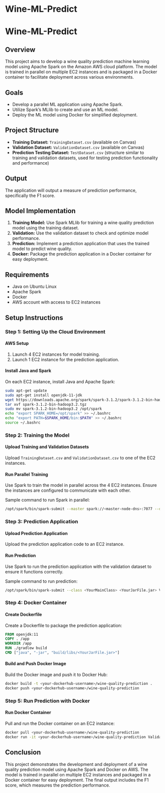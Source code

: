 # Wine-ML-Predict

# Wine-ML-Predict

## Overview
This project aims to develop a wine quality prediction machine learning model using Apache Spark on the Amazon AWS cloud platform. The model is trained in parallel on multiple EC2 instances and is packaged in a Docker container to facilitate deployment across various environments.

## Goals
- Develop a parallel ML application using Apache Spark.
- Utilize Spark’s MLlib to create and use an ML model.
- Deploy the ML model using Docker for simplified deployment.

## Project Structure
- **Training Dataset:** `TrainingDataset.csv` (available on Canvas)
- **Validation Dataset:** `ValidationDataset.csv` (available on Canvas)
- **Prediction Testing Dataset:** `TestDataset.csv` (structure similar to training and validation datasets, used for testing prediction functionality and performance)

## Output
The application will output a measure of prediction performance, specifically the F1 score.

## Model Implementation
1. **Training Model:** Use Spark MLlib for training a wine quality prediction model using the training dataset.
2. **Validation:** Use the validation dataset to check and optimize model performance.
3. **Prediction:** Implement a prediction application that uses the trained model to predict wine quality.
4. **Docker:** Package the prediction application in a Docker container for easy deployment.

## Requirements
- Java on Ubuntu Linux
- Apache Spark
- Docker
- AWS account with access to EC2 instances

## Setup Instructions

### Step 1: Setting Up the Cloud Environment

#### AWS Setup
1. Launch 4 EC2 instances for model training.
2. Launch 1 EC2 instance for the prediction application.

#### Install Java and Spark
On each EC2 instance, install Java and Apache Spark:
```sh
sudo apt-get update
sudo apt-get install openjdk-11-jdk
wget https://downloads.apache.org/spark/spark-3.1.2/spark-3.1.2-bin-hadoop3.2.tgz
tar xvf spark-3.1.2-bin-hadoop3.2.tgz
sudo mv spark-3.1.2-bin-hadoop3.2 /opt/spark
echo "export SPARK_HOME=/opt/spark" >> ~/.bashrc
echo "export PATH=$SPARK_HOME/bin:$PATH" >> ~/.bashrc
source ~/.bashrc
```

### Step 2: Training the Model

#### Upload Training and Validation Datasets
Upload `TrainingDataset.csv` and `ValidationDataset.csv` to one of the EC2 instances.

#### Run Parallel Training
Use Spark to train the model in parallel across the 4 EC2 instances. Ensure the instances are configured to communicate with each other.

Sample command to run Spark in parallel:
```sh
/opt/spark/bin/spark-submit --master spark://<master-node-dns>:7077 --deploy-mode cluster --class <YourMainClass> <YourJarFile.jar> TrainingDataset.csv
```

### Step 3: Prediction Application

#### Upload Prediction Application
Upload the prediction application code to an EC2 instance.

#### Run Prediction
Use Spark to run the prediction application with the validation dataset to ensure it functions correctly.

Sample command to run prediction:
```sh
/opt/spark/bin/spark-submit --class <YourMainClass> <YourJarFile.jar> ValidationDataset.csv
```

### Step 4: Docker Container

#### Create Dockerfile
Create a Dockerfile to package the prediction application:
```Dockerfile
FROM openjdk:11
COPY . /app
WORKDIR /app
RUN ./gradlew build
CMD ["java", "-jar", "build/libs/<YourJarFile.jar>"]
```

#### Build and Push Docker Image
Build the Docker image and push it to Docker Hub:
```sh
docker build -t <your-dockerhub-username>/wine-quality-prediction .
docker push <your-dockerhub-username>/wine-quality-prediction
```

### Step 5: Run Prediction with Docker

#### Run Docker Container
Pull and run the Docker container on an EC2 instance:
```sh
docker pull <your-dockerhub-username>/wine-quality-prediction
docker run -it <your-dockerhub-username>/wine-quality-prediction ValidationDataset.csv
```

## Conclusion
This project demonstrates the development and deployment of a wine quality prediction model using Apache Spark and Docker on AWS. The model is trained in parallel on multiple EC2 instances and packaged in a Docker container for easy deployment. The final output includes the F1 score, which measures the prediction performance.








